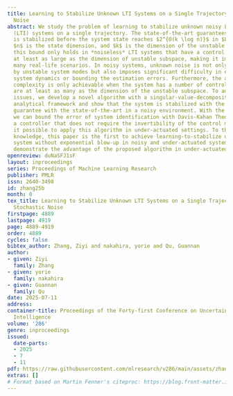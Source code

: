```yaml
---
title: Learning to Stabilize Unknown LTI Systems on a Single Trajectory under Stochastic
  Noise
abstract: We study the problem of learning to stabilize unknown noisy Linear Time-Invariant
  (LTI) systems on a single trajectory. The state-of-the-art guarantees that the system
  is stabilized before the system state reaches $2^{O(k \log n)}$ in $L^2$-norm, where
  $n$ is the state dimension, and $k$ is the dimension of the unstable subspace. However,
  this bound only holds in *noiseless* LTI systems that have a control input dimension
  at least as large as the dimension of unstable subspace, making it impractical in
  many real-life scenarios. In noisy systems, unknown noise is not only amplified
  by unstable system modes but also imposes significant difficulty in estimating the
  system dynamics or bounding the estimation errors. Furthermore, the aforementioned
  complexity is only achievable when the system has a number of control inputs that
  are at least as many as the dimension of the unstable subspace. To address these
  issues, we develop a novel algorithm with a singular-value-decomposition(SVD)-based
  analytical framework and show that the system is stabilized with the same complexity
  guarantee with the state-of-the-art in a noisy environment. With the SVD-based framework,
  we can bound the error of system identification with Davis-Kahan Theorem and design
  a controller that does not require the invertibility of the control matrix, making
  it possible to apply this algorithm in under-actuated settings. To the best of our
  knowledge, this paper is the first to achieve learning-to-stabilize unknown LTI
  system without exponential blow-up in noisy and under-actuated systems. We further
  demonstrate the advantage of the proposed algorithm in under-actuated settings.
openreview: duNaSFJ1sF
layout: inproceedings
series: Proceedings of Machine Learning Research
publisher: PMLR
issn: 2640-3498
id: zhang25b
month: 0
tex_title: Learning to Stabilize Unknown LTI Systems on a Single Trajectory under
  Stochastic Noise
firstpage: 4889
lastpage: 4919
page: 4889-4919
order: 4889
cycles: false
bibtex_author: Zhang, Ziyi and nakahira, yorie and Qu, Guannan
author:
- given: Ziyi
  family: Zhang
- given: yorie
  family: nakahira
- given: Guannan
  family: Qu
date: 2025-07-11
address:
container-title: Proceedings of the Forty-first Conference on Uncertainty in Artificial
  Intelligence
volume: '286'
genre: inproceedings
issued:
  date-parts:
  - 2025
  - 7
  - 11
pdf: https://raw.githubusercontent.com/mlresearch/v286/main/assets/zhang25b/zhang25b.pdf
extras: []
# Format based on Martin Fenner's citeproc: https://blog.front-matter.io/posts/citeproc-yaml-for-bibliographies/
---
```

